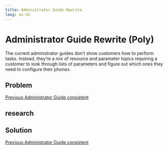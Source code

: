 ```yaml
---
title: Administrator Guide Rewrite
lang: en-US
---
```


# Administrator Guide Rewrite (Poly)

The current administrator guides don’t show customers how to perform tasks. Instead, they’re a mix of resource and parameter topics requiring a customer to look through lists of parameters and figure out which ones they need to configure their phones.

## Problem


[Previous Administrator Guide consistent](https://chriskpeterson.github.io/vuepress2/public/admin-guide-rewrite/Artboard-1.png)

## research


## Solution

[Previous Administrator Guide consistent](https://chriskpeterson.github.io/vuepress2/public/admin-guide-rewrite/Artboard-2.png)

